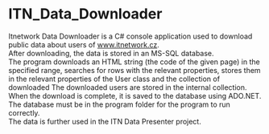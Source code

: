 # ITN_Data_Downloader
Itnetwork Data Downloader is a C# console application used to download public data about users of www.itnetwork.cz. <br>
After downloading, the data is stored in an MS-SQL database.<br>
The program downloads an HTML string (the code of the given page) in the specified range, searches for rows with
the relevant properties, stores them in the relevant properties of the User class and the collection of downloaded
The downloaded users are stored in the internal collection.<br>
When the download is complete, it is saved to the database using ADO.NET.<br>
The database must be in the program folder for the program to run correctly.<br>
The data is further used in the ITN Data Presenter project.<br>
